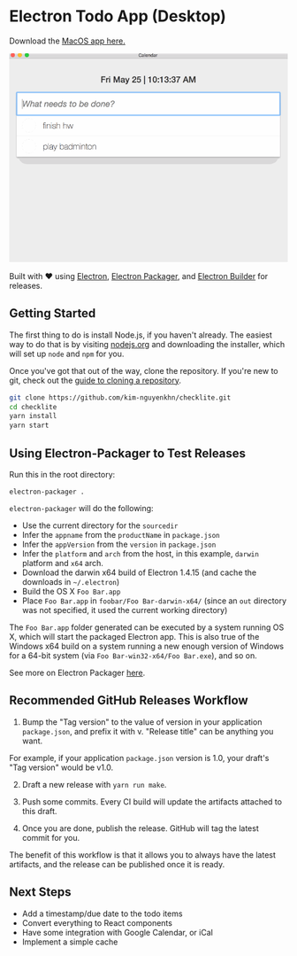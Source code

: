 # Electron Todo App (Desktop)

Download the [MacOS app here.](https://github.com/kim-nguyenkhn/checklite/releases)

<kbd>![Todo App Demo Gif](DOCS/demo.gif)</kbd>

Built with ❤️ using [Electron](https://electronjs.org/), [Electron Packager](https://github.com/electron-userland/electron-packager), and [Electron Builder](https://github.com/electron-userland/electron-builder) for releases.

## Getting Started

The first thing to do is install Node.js, if you haven't already. The easiest
way to do that is by visiting [nodejs.org](https://nodejs.org) and downloading
the installer, which will set up `node` and `npm` for you.

Once you've got that out of the way, clone the repository. If you're new to
git, check out the
[guide to cloning a repository](https://help.github.com/articles/cloning-a-repository/).

```sh
git clone https://github.com/kim-nguyenkhn/checklite.git
cd checklite
yarn install
yarn start
```

## Using Electron-Packager to Test Releases

Run this in the root directory:

```
electron-packager .
```

`electron-packager` will do the following:

* Use the current directory for the `sourcedir`
* Infer the `appname` from the `productName` in `package.json`
* Infer the `appVersion` from the `version` in `package.json`
* Infer the `platform` and `arch` from the host, in this example, `darwin` platform and `x64` arch.
* Download the darwin x64 build of Electron 1.4.15 (and cache the downloads in `~/.electron`)
* Build the OS X `Foo Bar.app`
* Place `Foo Bar.app` in `foobar/Foo Bar-darwin-x64/` (since an `out` directory was not specified, it used the current working directory)

The `Foo Bar.app` folder generated can be executed by a system running OS X, which will start the packaged Electron app. This is also true of the Windows x64 build on a system running a new enough version of Windows for a 64-bit system (via `Foo Bar-win32-x64/Foo Bar.exe`), and so on.

See more on Electron Packager [here](https://github.com/electron-userland/electron-packager).


## Recommended GitHub Releases Workflow

1. Bump the "Tag version" to the value of version in your application `package.json`, and prefix it with v. "Release title" can be anything you want.

For example, if your application `package.json` version is 1.0, your draft's "Tag version" would be v1.0.

2. Draft a new release with `yarn run make`.

3. Push some commits. Every CI build will update the artifacts attached to this draft.

4. Once you are done, publish the release. GitHub will tag the latest commit for you.

The benefit of this workflow is that it allows you to always have the latest artifacts, and the release can be published once it is ready.

## Next Steps

- Add a timestamp/due date to the todo items
- Convert everything to React components
- Have some integration with Google Calendar, or iCal
- Implement a simple cache
